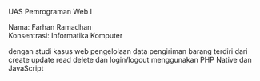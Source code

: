 UAS Pemrograman Web I

Nama: Farhan Ramadhan</br>
Konsentrasi: Informatika Komputer

dengan studi kasus web pengelolaan data pengiriman barang terdiri dari create update read delete dan login/logout
menggunakan PHP Native dan JavaScript
